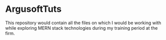 # ArgusoftTuts
This repository would contain all the files on which I would be working with while exploring MERN stack technologies during my training period at the firm.

